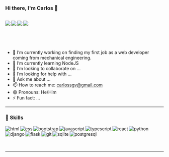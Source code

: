 ### Hi there, I'm Carlos 👋

<div style="display: flex">

[<img align="left" style="padding-right: 0 !important;" src="https://img.shields.io/badge/Gmail-D14836?style=for-the-badge&logo=gmail&logoColor=white" />][gmail]

[<img align="left" style="padding-right: 0 !important;" src="https://img.shields.io/badge/LinkedIn-0077B5?style=for-the-badge&logo=linkedin&logoColor=white" />][linkedin]
[<img align="left" style="padding-right: 0;" src="https://img.shields.io/badge/WhatsApp-25D366?style=for-the-badge&logo=whatsapp&logoColor=white" />][whatsapp]
[<img align="left" src="https://img.shields.io/badge/Telegram-2CA5E0?style=for-the-badge&logo=telegram&logoColor=white" />][telegram]

</div>

<br></br>

- 🔭 I’m currently working on finding my first job as a web developer coming from mechanical engineering.
- 🌱 I’m currently learning NodeJS
- 👯 I’m looking to collaborate on ...
- 🤔 I’m looking for help with ...
- 💬 Ask me about ...
- 📫 How to reach me: [carlossgv@gmail.com][email]
- 😄 Pronouns: He/Him
- ⚡ Fun fact: ...

---

### :rocket: Skills

<img alt="html" align="left" src="https://img.shields.io/badge/HTML5-E34F26?style=for-the-badge&logo=html5&logoColor=white" />

<img alt="css" align="left" src="https://img.shields.io/badge/CSS3-1572B6?style=for-the-badge&logo=css3&logoColor=white" />

<img alt="bootstrap" align="left" src="https://img.shields.io/badge/Bootstrap-563D7C?style=for-the-badge&logo=bootstrap&logoColor=white" />

<img alt="javascript" align="left" src="https://img.shields.io/badge/JavaScript-F7DF1E?style=for-the-badge&logo=javascript&logoColor=black" />

<img alt="typescript" align="left" src="https://img.shields.io/badge/TypeScript-007ACC?style=for-the-badge&logo=typescript&logoColor=white" />

<img alt="react" align="left" src="https://img.shields.io/badge/React-20232A?style=for-the-badge&logo=react&logoColor=61DAFB"/>

<img alt="python" align="left" src="https://img.shields.io/badge/Python-14354C?style=for-the-badge&logo=python&logoColor=white" />

<img alt="django" align="left" src="https://img.shields.io/badge/Django-092E20?style=for-the-badge&logo=django&logoColor=white"/>

<img alt="flask" align="left" src="https://img.shields.io/badge/Flask-000000?style=for-the-badge&logo=flask&logoColor=white" />

<img alt="git" align="left" src="https://img.shields.io/badge/Git-F05032?style=for-the-badge&logo=git&logoColor=white" />

<img alt="sqlite" align="left" src="https://img.shields.io/badge/SQLite-07405E?style=for-the-badge&logo=sqlite&logoColor=white"/>

<img alt="postgresql" align="left" src="https://img.shields.io/badge/PostgreSQL-316192?style=for-the-badge&logo=postgresql&logoColor=white" />

## <br></br>

---

[email]: mailto:carlossgv@gmail.com
[linkedin]: https://www.linkedin.com/in/carlossgv/
[gmail]: mailto:carlossgv@gmail.com
[whatsapp]: https://wa.link/99d94m
[telegram]: https://t.me/carlossgv
